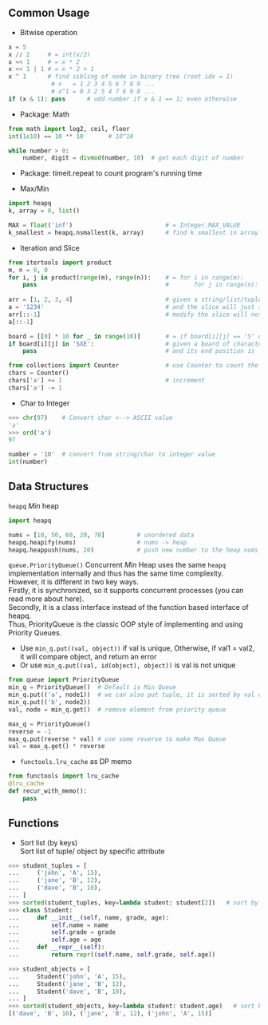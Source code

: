 ## Common Usage
* Bitwise operation
```python
x = 5
x // 2     # = int(x/2)
x << 1     # = x * 2
x << 1 | 1 # = x * 2 + 1
x ^ 1      # find sibling of node in binary tree (root idx = 1)
            # x   = 1 2 3 4 5 6 7 8 9 ...
            # x^1 = 0 3 2 5 4 7 6 9 8 ...
if (x & 1): pass      # odd number if x & 1 == 1; even otherwise
```


* Package: Math
```python
from math import log2, ceil, floor
int(1e10) == 10 ** 10       # 10^10

while number > 0:
    number, digit = divmod(number, 10)  # get each digit of number
```


* Package: timeit.repeat to count program's running time <br>


* Max/Min
```python
import heapq
k, array = 0, list()

MAX = float('inf')                          # = Integer.MAX_VALUE
k_smallest = heapq.nsmallest(k, array)      # find k smallest in array (详见source code)
```


* Iteration and Slice

```python
from itertools import product
m, n = 0, 0
for i, j in product(range(m), range(n)):    # = for i in range(m):
    pass                                    #       for j in range(n): 
    
arr = [1, 2, 3, 4]                          # given a string/list/tuple, slice the object in the reverse order
a = '1234'                                  # and the slice will just take a copy of each original element
arr[::-1]                                   # modify the slice will not change the original object
a[::-1]

board = [[0] * 10 for _ in range(10)]       # = if board[i][j] == 'S' or board[i][j] == 'X' and ...
if board[i][j] in 'SXE':                    # given a board of characters, it's Start position is 'S'
    pass                                    # and its end position is 'E', obstacle is 'X'

from collections import Counter             # use Counter to count the frequency of each object/char/..
chars = Counter()
chars['a'] += 1                             # increment 
chars['a'] -= 1
```

* Char to Integer

```python
>>> chr(97)    # Convert char <--> ASCII value
'a'
>>> ord('a')
97

number = '10'  # convert from string/char to integer value
int(number)
```

## Data Structures
`heapq` *Min* heap
```python
import heapq

nums = [10, 50, 60, 20, 70]         # unordered data
heapq.heapify(nums)                 # nums -> heap
heapq.heappush(nums, 20)            # push new number to the heap nums         
```

`queue.PriorityQueue()` Concurrent *Min* Heap
uses the same `heapq` implementation internally and thus has the same time complexity. <br>
However, it is different in two key ways. <br>
Firstly, it is synchronized, so it supports concurrent processes (you can read more about here). <br>
Secondly, it is a class interface instead of the function based interface of heapq. <br>
Thus, PriorityQueue is the classic OOP style of implementing and using Priority Queues. <br>
* Use `min_q.put((val, object))` if val is unique, Otherwise, if val1 = val2, it will compare object, and return an error
* Or use `min_q.put((val, id(object), object))` is val is not unique
```python
from queue import PriorityQueue
min_q = PriorityQueue()  # Default is Min Queue
min_q.put(('a', node1))  # we can also put tuple, it is sorted by val of first element
min_q.put(('b', node2))
val, node = min_q.get()  # remove element from priority queue

max_q = PriorityQueue()
reverse = -1
max_q.put(reverse * val) # use some reverse to make Max Queue
val = max_q.get() * reverse
```

* `functools.lru_cache` as DP memo
```python
from functools import lru_cache
@lru_cache
def recur_with_memo():
    pass
```


## Functions
* Sort list (by keys) <br>
Sort list of tuple/ object by specific attribute 
```python
>>> student_tuples = [
...     ('john', 'A', 15),
...     ('jane', 'B', 12),
...     ('dave', 'B', 10),
... ]
>>> sorted(student_tuples, key=lambda student: student[2])   # sort by age
>>> class Student:
...     def __init__(self, name, grade, age):
...         self.name = name
...         self.grade = grade
...         self.age = age
...     def __repr__(self):
...         return repr((self.name, self.grade, self.age))

>>> student_objects = [
...     Student('john', 'A', 15),
...     Student('jane', 'B', 12),
...     Student('dave', 'B', 10),
... ]
>>> sorted(student_objects, key=lambda student: student.age)   # sort by age
[('dave', 'B', 10), ('jane', 'B', 12), ('john', 'A', 15)]
```